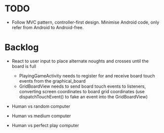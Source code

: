 TODO
====

- Follow MVC pattern, controller-first design. Minimise Android code, only refer from Android to Android-free.

Backlog
=======

- React to user input to place alternate noughts and crosses until the board is full
  - PlayingGameActivity needs to register for and receive board touch events from the graphical_board
  - GridBoardView needs to send board touch events to listeners, converting screen coordinates to board grid coordinates (use dispatchTouchEvent() to fake an event into the GridBoardView)

- Human vs random computer
- Human vs medium computer
- Human vs perfect play computer

